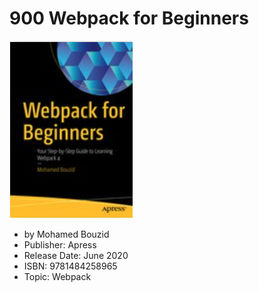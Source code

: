 # 900 Webpack for Beginners

![900-portada](900-Webpack-for-Beginners/images/900-portada.png)

* by Mohamed Bouzid
* Publisher: Apress
* Release Date: June 2020
* ISBN: 9781484258965
* Topic: Webpack
